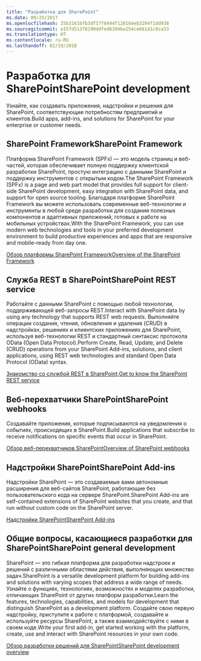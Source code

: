 ```yaml
---
title: "Разработка для SharePoint"
ms.date: 09/25/2017
ms.openlocfilehash: 25b3161bfb3df57f8444f120164eb3294f1dd938
ms.sourcegitcommit: e157d51378190ddfed6394ba154ce66141c8ca33
ms.translationtype: HT
ms.contentlocale: ru-RU
ms.lasthandoff: 02/19/2018
---
```

# <a name="sharepoint-development"></a><span data-ttu-id="6616c-102">Разработка для SharePoint</span><span class="sxs-lookup"><span data-stu-id="6616c-102">SharePoint development</span></span>

<span data-ttu-id="6616c-103">Узнайте, как создавать приложения, надстройки и решения для SharePoint, соответствующие потребностям предприятий и клиентов.</span><span class="sxs-lookup"><span data-stu-id="6616c-103">Build apps, add-ins, and solutions for SharePoint for your enterprise or customer needs.</span></span>

## <a name="sharepoint-framework"></a><span data-ttu-id="6616c-104">SharePoint Framework</span><span class="sxs-lookup"><span data-stu-id="6616c-104">SharePoint Framework</span></span>

<span data-ttu-id="6616c-105">Платформа SharePoint Framework (SPFx) — это модель страниц и веб-частей, которая обеспечивает полную поддержку клиентской разработки SharePoint, простую интеграцию с данными SharePoint и поддержку инструментов с открытым кодом.</span><span class="sxs-lookup"><span data-stu-id="6616c-105">The SharePoint Framework (SPFx) is a page and web part model that provides full support for client-side SharePoint development, easy integration with SharePoint data, and support for open source tooling.</span></span> <span data-ttu-id="6616c-106">Благодаря платформе SharePoint Framework вы можете использовать современные веб-технологии и инструменты в любой среде разработки для создания полезных компонентов и адаптивных приложений, готовых к работе на мобильных устройствах.</span><span class="sxs-lookup"><span data-stu-id="6616c-106">With the SharePoint Framework, you can use modern web technologies and tools in your preferred development environment to build productive experiences and apps that are responsive and mobile-ready from day one.</span></span>

[<span data-ttu-id="6616c-107">Обзор платформы SharePoint Framework</span><span class="sxs-lookup"><span data-stu-id="6616c-107">Overview of the SharePoint Framework</span></span>](spfx/sharepoint-framework-overview.md)

## <a name="sharepoint-rest-service"></a><span data-ttu-id="6616c-108">Служба REST в SharePoint</span><span class="sxs-lookup"><span data-stu-id="6616c-108">SharePoint REST service</span></span>

<span data-ttu-id="6616c-109">Работайте с данными SharePoint с помощью любой технологии, поддерживающей веб-запросы REST.</span><span class="sxs-lookup"><span data-stu-id="6616c-109">Interact with SharePoint data by using any technology that supports REST web requests.</span></span> <span data-ttu-id="6616c-110">Выполняйте операции создания, чтения, обновления и удаления (CRUD) в надстройках, решениях и клиентских приложениях для SharePoint, используя веб-технологии REST и стандартный синтаксис протокола OData (Open Data Protocol).</span><span class="sxs-lookup"><span data-stu-id="6616c-110">Perform Create,  Read,  Update, and  Delete (CRUD) operations from your SharePoint Add-ins, solutions, and client applications, using REST web technologies and standard Open Data Protocol (OData) syntax.</span></span>

<span data-ttu-id="6616c-111">[Знакомство со службой REST в SharePoint](sp-add-ins/get-to-know-the-sharepoint-rest-service.md);</span><span class="sxs-lookup"><span data-stu-id="6616c-111">[Get to know the SharePoint REST service](sp-add-ins/get-to-know-the-sharepoint-rest-service.md)</span></span>

## <a name="sharepoint-webhooks"></a><span data-ttu-id="6616c-112">Веб-перехватчики SharePoint</span><span class="sxs-lookup"><span data-stu-id="6616c-112">SharePoint webhooks</span></span>

<span data-ttu-id="6616c-113">Создавайте приложения, которые подписываются на уведомления о событиях, происходящих в SharePoint.</span><span class="sxs-lookup"><span data-stu-id="6616c-113">Build applications that subscribe to receive notifications on specific events that occur in SharePoint.</span></span>

[<span data-ttu-id="6616c-114">Обзор веб-перехватчиков SharePoint</span><span class="sxs-lookup"><span data-stu-id="6616c-114">Overview of SharePoint webhooks</span></span>](apis/webhooks/overview-sharepoint-webhooks.md)

## <a name="sharepoint-add-ins"></a><span data-ttu-id="6616c-115">Надстройки SharePoint</span><span class="sxs-lookup"><span data-stu-id="6616c-115">SharePoint Add-ins</span></span>

<span data-ttu-id="6616c-116">Надстройки SharePoint — это создаваемые вами автономные расширения для веб-сайтов SharePoint, работающие без пользовательского кода на сервере SharePoint.</span><span class="sxs-lookup"><span data-stu-id="6616c-116">SharePoint Add-ins are self-contained extensions of SharePoint websites that you create, and that run without custom code on the SharePoint server.</span></span>

[<span data-ttu-id="6616c-117">Надстройки SharePoint</span><span class="sxs-lookup"><span data-stu-id="6616c-117">SharePoint Add-ins</span></span>](sp-add-ins/sharepoint-add-ins.md)

## <a name="sharepoint-general-development"></a><span data-ttu-id="6616c-118">Общие вопросы, касающиеся разработки для SharePoint</span><span class="sxs-lookup"><span data-stu-id="6616c-118">SharePoint general development</span></span>

<span data-ttu-id="6616c-119">SharePoint — это гибкая платформа для разработки надстроек и решений с различными областями действия, выполняющих множество задач.</span><span class="sxs-lookup"><span data-stu-id="6616c-119">SharePoint is a versatile development platform for building add-ins and solutions with varying scopes that address a wide range of needs.</span></span> <span data-ttu-id="6616c-120">Узнайте о функциях, технологиях, возможностях и моделях разработки, отличающих SharePoint от других платформ разработки.</span><span class="sxs-lookup"><span data-stu-id="6616c-120">Learn the features, technologies, capabilities, and models for development that distinguish SharePoint as a development platform.</span></span> <span data-ttu-id="6616c-121">Создайте свою первую надстройку, приступите к работе с платформой, создавайте и используйте ресурсы SharePoint, а также взаимодействуйте с ними в своем коде.</span><span class="sxs-lookup"><span data-stu-id="6616c-121">Write your first add-in, get started working with the platform, create, use and interact with SharePoint resources in your own code.</span></span>

[<span data-ttu-id="6616c-122">Обзор разработки решений для SharePoint</span><span class="sxs-lookup"><span data-stu-id="6616c-122">SharePoint development overview</span></span>](general-development/sharepoint-development-overview.md)

